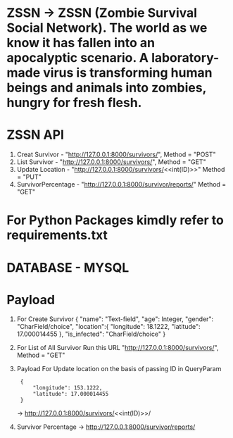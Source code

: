 # ZSSN -> ZSSN (Zombie Survival Social Network). The world as we know it has fallen into an apocalyptic scenario. A laboratory-made virus is transforming human beings and animals into zombies, hungry for fresh flesh.

# ZSSN API
1. Creat Survivor - "http://127.0.0.1:8000/survivors/", Method = "POST"
2. List Survivor - "http://127.0.0.1:8000/survivors/", Method = "GET"
3. Update Location - "http://127.0.0.1:8000/survivors/<<int(ID)>>" Method = "PUT"
4. SurvivorPercentage - "http://127.0.0.1:8000/survivor/reports/" Method = "GET"

# For Python Packages kimdly refer to requirements.txt 

# DATABASE - MYSQL

# Payload 
1. For Create Survivor
{
            "name": "Text-field",
            "age": Integer,
            "gender": "CharField/choice",
            "location":{
                    "longitude": 18.1222,
                    "latitude": 17.000014455
            },
            "is_infected": "CharField/choice"
        }

2. For List of All Survivor
 Run this URL "http://127.0.0.1:8000/survivors/", Method = "GET"

3. Payload For Update location on the basis of passing ID in QueryParam
 
        {
            "longitude": 153.1222,
            "latitude": 17.000014455      
        }
    -> http://127.0.0.1:8000/survivors/<<int(ID)>>/


4. Survivor Percentage
    -> http://127.0.0.1:8000/survivor/reports/


